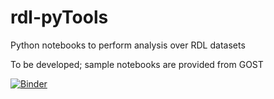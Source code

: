 # rdl-pyTools
Python notebooks to perform analysis over RDL datasets

To be developed; sample notebooks are provided from GOST


[![Binder](https://mybinder.org/badge_logo.svg)](https://mybinder.org/v2/gh/GFDRR/rdl-pyTools/HEAD)
